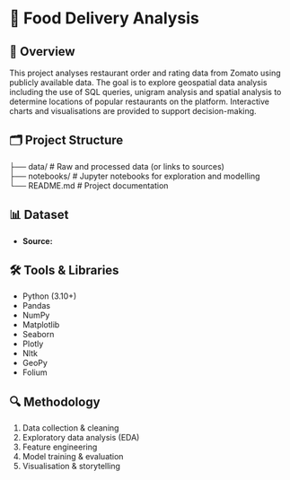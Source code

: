 # 🍛 Food Delivery Analysis

## 📌 Overview
This project analyses restaurant order and rating data from Zomato using publicly available data. The goal is to explore geospatial data analysis including the use of SQL queries, unigram analysis and spatial analysis to determine locations of popular restaurants on the platform. Interactive charts and visualisations are provided to support decision-making.


## 🗂️ Project Structure
├── data/       # Raw and processed data (or links to sources)  
├── notebooks/  # Jupyter notebooks for exploration and modelling    
└── README.md   # Project documentation  


## 📊 Dataset
- **Source:**


## 🛠️ Tools & Libraries
- Python (3.10+)  
- Pandas  
- NumPy   
- Matplotlib
- Seaborn
- Plotly
- Nltk
- GeoPy
- Folium


## 🔍 Methodology
1. Data collection & cleaning  
2. Exploratory data analysis (EDA)  
3. Feature engineering  
4. Model training & evaluation  
5. Visualisation & storytelling  
